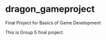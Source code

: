 # dragon_gameproject
 Final Project for Basics of Game Development
 
 This is Group 5 final project. 
